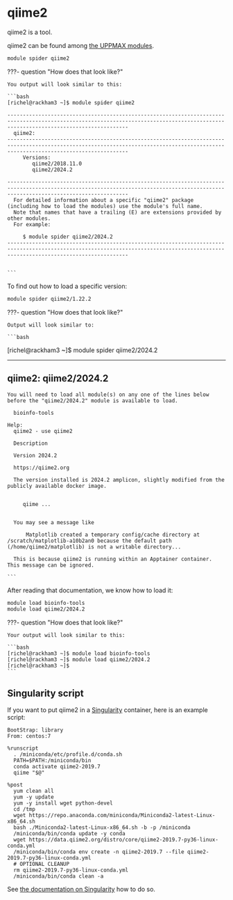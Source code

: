 # qiime2

qiime2 is a tool.

qiime2 can be found among [the UPPMAX modules](../cluster_guides/modules.md).

```bash
module spider qiime2
```

???- question "How does that look like?"

    You output will look similar to this:

    ```bash
    [richel@rackham3 ~]$ module spider qiime2

    -----------------------------------------------------------------------------------------------------------------------------------------------------------------------------------
      qiime2:
    -----------------------------------------------------------------------------------------------------------------------------------------------------------------------------------
         Versions:
            qiime2/2018.11.0
            qiime2/2024.2

    -----------------------------------------------------------------------------------------------------------------------------------------------------------------------------------
      For detailed information about a specific "qiime2" package (including how to load the modules) use the module's full name.
      Note that names that have a trailing (E) are extensions provided by other modules.
      For example:

         $ module spider qiime2/2024.2
    -----------------------------------------------------------------------------------------------------------------------------------------------------------------------------------

     
    ```

To find out how to load a specific version:

```bash
module spider qiime2/1.22.2
```

???- question "How does that look like?"

    Output will look similar to:

    ```bash
[richel@rackham3 ~]$ module spider qiime2/2024.2

-----------------------------------------------------------------------------------------------------------------------------------------------------------------------------------

qiime2: qiime2/2024.2
-----------------------------------------------------------------------------------------------------------------------------------------------------------------------------------

    You will need to load all module(s) on any one of the lines below before the "qiime2/2024.2" module is available to load.

      bioinfo-tools
 
    Help:
      qiime2 - use qiime2 
      
      Description
      
      Version 2024.2
      
      https://qiime2.org
      
      The version installed is 2024.2 amplicon, slightly modified from the publicly available docker image.
      
      
         qiime ...
      
      
      You may see a message like 
      
          Matplotlib created a temporary config/cache directory at /scratch/matplotlib-a10b2an0 because the default path (/home/qiime2/matplotlib) is not a writable directory...
      
      This is because qiime2 is running within an Apptainer container. This message can be ignored.
      
    ```      

After reading that documentation, we know how to load it:

```bash
module load bioinfo-tools 
module load qiime2/2024.2
```

???- question "How does that look like?"

    Your output will look similar to this:

    ```bash
    [richel@rackham3 ~]$ module load bioinfo-tools 
    [richel@rackham3 ~]$ module load qiime2/2024.2
    [richel@rackham3 ~]$ 
    ```

## Singularity script

If you want to put qiime2 in a [Singularity](singularity.md) container,
here is an example script:

```singularity
BootStrap: library
From: centos:7

%runscript
  . /miniconda/etc/profile.d/conda.sh
  PATH=$PATH:/miniconda/bin
  conda activate qiime2-2019.7
  qiime "$@"

%post
  yum clean all
  yum -y update
  yum -y install wget python-devel
  cd /tmp
  wget https://repo.anaconda.com/miniconda/Miniconda2-latest-Linux-x86_64.sh
  bash ./Miniconda2-latest-Linux-x86_64.sh -b -p /miniconda
  /miniconda/bin/conda update -y conda
  wget https://data.qiime2.org/distro/core/qiime2-2019.7-py36-linux-conda.yml
  /miniconda/bin/conda env create -n qiime2-2019.7 --file qiime2-2019.7-py36-linux-conda.yml
  # OPTIONAL CLEANUP
  rm qiime2-2019.7-py36-linux-conda.yml
  /miniconda/bin/conda clean -a
```

See [the documentation on Singularity](singularity.md)
how to do so.
